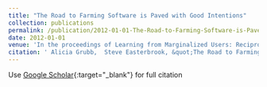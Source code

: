 ```yaml
---
title: "The Road to Farming Software is Paved with Good Intentions"
collection: publications
permalink: /publication/2012-01-01-The-Road-to-Farming-Software-is-Paved-with-Good-Intentions
date: 2012-01-01
venue: 'In the proceedings of Learning from Marginalized Users: Reciprocity in HCI4D textbackslashnormalfont (textbackslashbf HCI4D)'
citation: ' Alicia Grubb,  Steve Easterbrook, &quot;The Road to Farming Software is Paved with Good Intentions.&quot; In the proceedings of Learning from Marginalized Users: Reciprocity in HCI4D textbackslashnormalfont (textbackslashbf HCI4D), 2012.'
---
```

Use [Google Scholar](https://scholar.google.com/scholar?q=The+Road+to+Farming+Software+is+Paved+with+Good+Intentions){:target="_blank"} for full citation